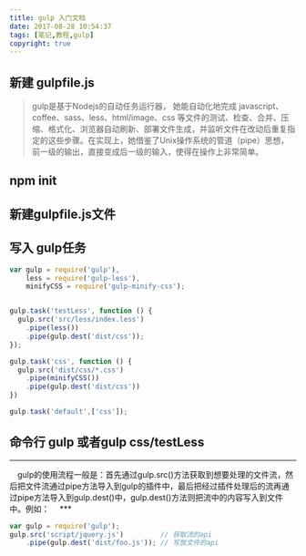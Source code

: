 ```yaml
---
title: gulp 入门文档
date: 2017-08-28 10:54:37
tags: [笔记,教程,gulp]
copyright: true
---
```

## 新建 gulpfile.js

>gulp是基于Nodejs的自动任务运行器， 她能自动化地完成 javascript、coffee、sass、less、html/image、css 等文件的测试、检查、合并、压缩、格式化、浏览器自动刷新、部署文件生成，并监听文件在改动后重复指定的这些步骤。在实现上，她借鉴了Unix操作系统的管道（pipe）思想，前一级的输出，直接变成后一级的输入，使得在操作上非常简单。
>

## npm init 
## 新建gulpfile.js文件
## 写入 gulp任务

<!--more-->
```javascript
var gulp = require('gulp'),
    less = require('gulp-less'),
    minifyCSS = require('gulp-minify-css');


gulp.task('testLess', function () {
  gulp.src('src/less/index.less')
    .pipe(less())
    .pipe(gulp.dest('dist/css'));
});

gulp.task('css', function () {
  gulp.src('dist/css/*.css')
    .pipe(minifyCSS())
    .pipe(gulp.dest('dist/css'))
})

gulp.task('default',['css']);
```

## 命令行 gulp 或者gulp css/testLess

***

　gulp的使用流程一般是：首先通过gulp.src()方法获取到想要处理的文件流，然后把文件流通过pipe方法导入到gulp的插件中，最后把经过插件处理后的流再通过pipe方法导入到gulp.dest()中，gulp.dest()方法则把流中的内容写入到文件中。例如：
　***
```javascript
var gulp = require('gulp');
gulp.src('script/jquery.js')         // 获取流的api
    .pipe(gulp.dest('dist/foo.js')); // 写放文件的api
```